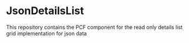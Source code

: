 # JsonDetailsList
This repository contains the PCF component for the read only details list grid implementation for json data
